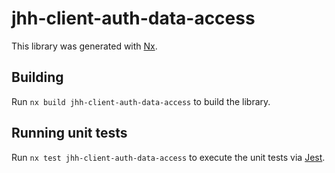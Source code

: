# jhh-client-auth-data-access

This library was generated with [Nx](https://nx.dev).

## Building

Run `nx build jhh-client-auth-data-access` to build the library.

## Running unit tests

Run `nx test jhh-client-auth-data-access` to execute the unit tests via [Jest](https://jestjs.io).
